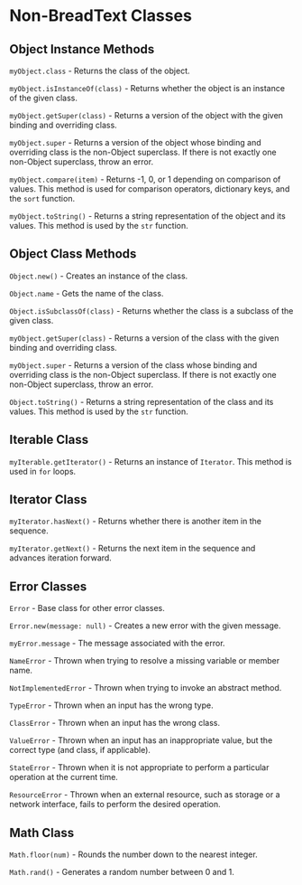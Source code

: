 
# Non-BreadText Classes

## Object Instance Methods

`myObject.class` - Returns the class of the object.

`myObject.isInstanceOf(class)` - Returns whether the object is an instance of the given class.

`myObject.getSuper(class)` - Returns a version of the object with the given binding and overriding class.

`myObject.super` - Returns a version of the object whose binding and overriding class is the non-Object superclass. If there is not exactly one non-Object superclass, throw an error.

`myObject.compare(item)` - Returns -1, 0, or 1 depending on comparison of values. This method is used for comparison operators, dictionary keys, and the `sort` function.

`myObject.toString()` - Returns a string representation of the object and its values. This method is used by the `str` function.

## Object Class Methods

`Object.new()` - Creates an instance of the class.

`Object.name` - Gets the name of the class.

`Object.isSubclassOf(class)` - Returns whether the class is a subclass of the given class.

`myObject.getSuper(class)` - Returns a version of the class with the given binding and overriding class.

`myObject.super` - Returns a version of the class whose binding and overriding class is the non-Object superclass. If there is not exactly one non-Object superclass, throw an error.

`Object.toString()` - Returns a string representation of the class and its values. This method is used by the `str` function.

## Iterable Class

`myIterable.getIterator()` - Returns an instance of `Iterator`. This method is used in `for` loops.

## Iterator Class

`myIterator.hasNext()` - Returns whether there is another item in the sequence.

`myIterator.getNext()` - Returns the next item in the sequence and advances iteration forward.

## Error Classes

`Error` - Base class for other error classes.

`Error.new(message: null)` - Creates a new error with the given message.

`myError.message` - The message associated with the error.

`NameError` - Thrown when trying to resolve a missing variable or member name.

`NotImplementedError` - Thrown when trying to invoke an abstract method.

`TypeError` - Thrown when an input has the wrong type.

`ClassError` - Thrown when an input has the wrong class.

`ValueError` - Thrown when an input has an inappropriate value, but the correct type (and class, if applicable).

`StateError` - Thrown when it is not appropriate to perform a particular operation at the current time.

`ResourceError` - Thrown when an external resource, such as storage or a network interface, fails to perform the desired operation.

## Math Class

`Math.floor(num)` - Rounds the number down to the nearest integer.

`Math.rand()` - Generates a random number between 0 and 1.



